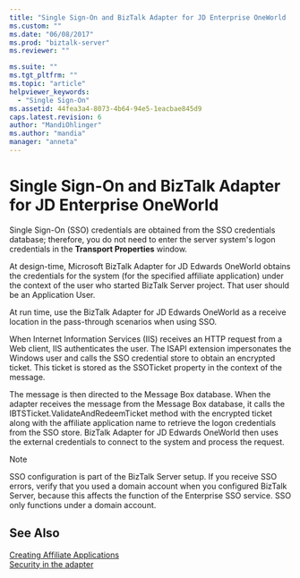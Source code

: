 ```yaml
---
title: "Single Sign-On and BizTalk Adapter for JD Enterprise OneWorld | Microsoft Docs"
ms.custom: ""
ms.date: "06/08/2017"
ms.prod: "biztalk-server"
ms.reviewer: ""

ms.suite: ""
ms.tgt_pltfrm: ""
ms.topic: "article"
helpviewer_keywords: 
  - "Single Sign-On"
ms.assetid: 44fea3a4-8073-4b64-94e5-1eacbae845d9
caps.latest.revision: 6
author: "MandiOhlinger"
ms.author: "mandia"
manager: "anneta"
---
```

# Single Sign-On and BizTalk Adapter for JD Enterprise OneWorld
Single Sign-On (SSO) credentials are obtained from the SSO credentials database; therefore, you do not need to enter the server system's logon credentials in the **Transport Properties** window.  
  
 At design-time, Microsoft BizTalk Adapter for JD Edwards OneWorld obtains the credentials for the system (for the specified affiliate application) under the context of the user who started BizTalk Server project. That user should be an Application User.  
  
 At run time, use the BizTalk Adapter for JD Edwards OneWorld as a receive location in the pass-through scenarios when using SSO.  
  
 When Internet Information Services (IIS) receives an HTTP request from a Web client, IIS authenticates the user. The ISAPI extension impersonates the Windows user and calls the SSO credential store to obtain an encrypted ticket. This ticket is stored as the SSOTicket property in the context of the message.  
  
 The message is then directed to the Message Box database. When the adapter receives the message from the Message Box database, it calls the IBTSTicket.ValidateAndRedeemTicket method with the encrypted ticket along with the affiliate application name to retrieve the logon credentials from the SSO store. BizTalk Adapter for JD Edwards OneWorld then uses the external credentials to connect to the system and process the request.  
  
> [!NOTE]
>  SSO configuration is part of the BizTalk Server setup. If you receive SSO errors, verify that you used a domain account when you configured BizTalk Server, because this affects the function of the Enterprise SSO service. SSO only functions under a domain account.  
  
## See Also  
 [Creating Affiliate Applications](../core/creating-affiliate-applications3.md)   
 [Security in the adapter](../core/security-in-biztalk-adapter-for-jd-edwards-oneworld.md)